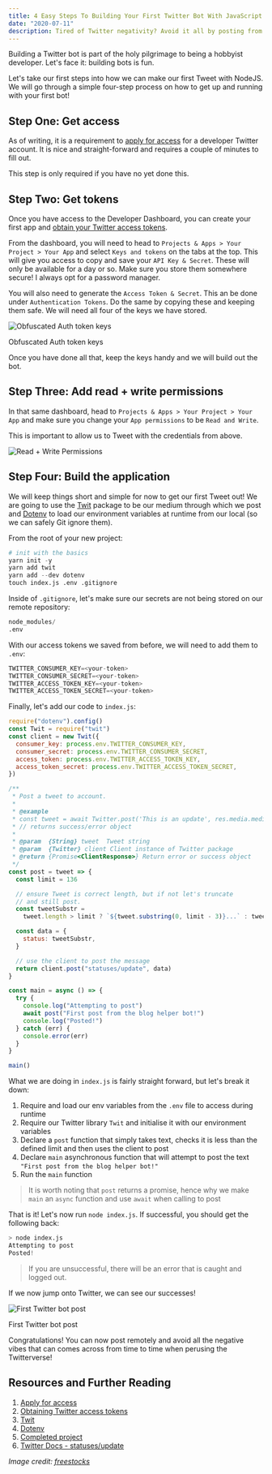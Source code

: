 ```yaml
---
title: 4 Easy Steps To Building Your First Twitter Bot With JavaScript
date: "2020-07-11"
description: Tired of Twitter negativity? Avoid it all by posting from the safety of the command line!
---
```


Building a Twitter bot is part of the holy pilgrimage to being a hobbyist developer. Let's face it: building bots is fun.

Let's take our first steps into how we can make our first Tweet with NodeJS. We will go through a simple four-step process on how to get up and running with your first bot!

<Ad />

## Step One: Get access

As of writing, it is a requirement to [apply for access](https://developer.twitter.com/en/apply-for-access) for a developer Twitter account. It is nice and straight-forward and requires a couple of minutes to fill out.

This step is only required if you have no yet done this.

<Ad />

## Step Two: Get tokens

Once you have access to the Developer Dashboard, you can create your first app and [obtain your Twitter access tokens](https://developer.twitter.com/en/docs/basics/authentication/oauth-1-0a/obtaining-user-access-tokens).

From the dashboard, you will need to head to `Projects & Apps > Your Project > Your App` and select `Keys and tokens` on the tabs at the top. This will give you access to copy and save your `API Key & Secret`. These will only be available for a day or so. Make sure you store them somewhere secure! I always opt for a password manager.

You will also need to generate the `Access Token & Secret`. This an be done under `Authentication Tokens`. Do the same by copying these and keeping them safe. We will need all four of the keys we have stored.

![Obfuscated Auth token keys](../assets/2020-07-11-access-tokens.png)

<figcaption>Obfuscated Auth token keys</figcaption>

Once you have done all that, keep the keys handy and we will build out the bot.

<Ad />

## Step Three: Add read + write permissions

In that same dashboard, head to `Projects & Apps > Your Project > Your App` and make sure you change your `App permissions` to be `Read and Write`.

This is important to allow us to Tweet with the credentials from above.

![Read + Write Permissions](../assets/2020-07-11-read-write-permissions.png)

<Ad />

## Step Four: Build the application

We will keep things short and simple for now to get our first Tweet out! We are going to use the [Twit](https://github.com/ttezel/twit) package to be our medium through which we post and [Dotenv](https://github.com/motdotla/dotenv) to load our environment variables at runtime from our local (so we can safely Git ignore them).

From the root of your new project:

```s
# init with the basics
yarn init -y
yarn add twit
yarn add --dev dotenv
touch index.js .env .gitignore
```

Inside of `.gitignore`, let's make sure our secrets are not being stored on our remote repository:

```s
node_modules/
.env
```

With our access tokens we saved from before, we will need to add them to `.env`:

```s
TWITTER_CONSUMER_KEY=<your-token>
TWITTER_CONSUMER_SECRET=<your-token>
TWITTER_ACCESS_TOKEN_KEY=<your-token>
TWITTER_ACCESS_TOKEN_SECRET=<your-token>
```

Finally, let's add our code to `index.js`:

```js
require("dotenv").config()
const Twit = require("twit")
const client = new Twit({
  consumer_key: process.env.TWITTER_CONSUMER_KEY,
  consumer_secret: process.env.TWITTER_CONSUMER_SECRET,
  access_token: process.env.TWITTER_ACCESS_TOKEN_KEY,
  access_token_secret: process.env.TWITTER_ACCESS_TOKEN_SECRET,
})

/**
 * Post a tweet to account.
 *
 * @example
 * const tweet = await Twitter.post('This is an update', res.media.media_id_string);
 * // returns success/error object
 *
 * @param  {String} tweet  Tweet string
 * @param  {Twitter} client Client instance of Twitter package
 * @return {Promise<ClientResponse>} Return error or success object
 */
const post = tweet => {
  const limit = 136

  // ensure Tweet is correct length, but if not let's truncate
  // and still post.
  const tweetSubstr =
    tweet.length > limit ? `${tweet.substring(0, limit - 3)}...` : tweet

  const data = {
    status: tweetSubstr,
  }

  // use the client to post the message
  return client.post("statuses/update", data)
}

const main = async () => {
  try {
    console.log("Attempting to post")
    await post("First post from the blog helper bot!")
    console.log("Posted!")
  } catch (err) {
    console.error(err)
  }
}

main()
```

What we are doing in `index.js` is fairly straight forward, but let's break it down:

1. Require and load our env variables from the `.env` file to access during runtime
2. Require our Twitter library `Twit` and initialise it with our environment variables
3. Declare a `post` function that simply takes text, checks it is less than the defined limit and then uses the client to post
4. Declare `main` asynchronous function that will attempt to post the text `"First post from the blog helper bot!"`
5. Run the `main` function

> It is worth noting that `post` returns a promise, hence why we make `main` an `async` function and use `await` when calling to post

That is it! Let's now run `node index.js`. If successful, you should get the following back:

```s
> node index.js
Attempting to post
Posted!
```

> If you are unsuccessful, there will be an error that is caught and logged out.

If we now jump onto Twitter, we can see our successes!

![First Twitter bot post](../assets/2020-07-11-twitter-bot-first-post.png)

<figcaption>First Twitter bot post</figcaption>

Congratulations! You can now post remotely and avoid all the negative vibes that can comes across from time to time when perusing the Twitterverse!

<Ad />

## Resources and Further Reading

1. [Apply for access](https://developer.twitter.com/en/apply-for-access)
2. [Obtaining Twitter access tokens](https://developer.twitter.com/en/docs/basics/authentication/oauth-1-0a/obtaining-user-access-tokens)
3. [Twit](https://github.com/ttezel/twit)
4. [Dotenv](https://github.com/motdotla/dotenv)
5. [Completed project](https://github.com/okeeffed/hello-twitter-bot)
6. [Twitter Docs - statuses/update](https://developer.twitter.com/en/docs/tweets/post-and-engage/api-reference/post-statuses-update)

_Image credit: [freestocks](https://unsplash.com/@freestocks)_
